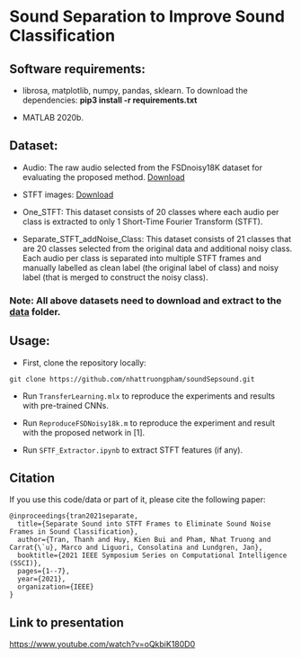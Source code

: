 # Sound Separation to Improve Sound Classification

## Software requirements:
- librosa, matplotlib, numpy, pandas, sklearn. To download the dependencies: **pip3 install -r requirements.txt**

- MATLAB 2020b.

## Dataset:
- Audio: The raw audio selected from the FSDnoisy18K dataset for evaluating the proposed method. [Download](https://khoavanhoceduvn-my.sharepoint.com/:u:/g/personal/2606_elibrary_su/ET3WCMLLCahIpQpXgKqVxTEBOkDlv2CB4aBjuojr3_t6Dg?e=YOGE5G)

- STFT images: [Download](https://www.kaggle.com/datasets/phiyenthao/stft-paper)

- One_STFT: This dataset consists of 20 classes where each audio per class is extracted to only 1 Short-Time Fourier Transform (STFT). 

- Separate_STFT_addNoise_Class: This dataset consists of 21 classes that are 20 classes selected from the original data and additional noisy class. Each audio per class is separated into multiple STFT frames and manually labelled as clean label (the original label of class) and noisy label (that is merged to construct the noisy class). 

### Note: All above datasets need to download and extract to the [data](https://github.com/nhattruongpham/soundSepsound/tree/main/data) folder.

## Usage:
- First, clone the repository locally:
```
git clone https://github.com/nhattruongpham/soundSepsound.git
```

- Run ```TransferLearning.mlx``` to reproduce the experiments and results with pre-trained CNNs.

- Run ```ReproduceFSDNoisy18k.m``` to reproduce the experiment and result with the proposed network in [1].

- Run ```SFTF_Extractor.ipynb``` to extract STFT features (if any).


## Citation
If you use this code/data or part of it, please cite the following paper:
```
@inproceedings{tran2021separate,
  title={Separate Sound into STFT Frames to Eliminate Sound Noise Frames in Sound Classification},
  author={Tran, Thanh and Huy, Kien Bui and Pham, Nhat Truong and Carrat{\`u}, Marco and Liguori, Consolatina and Lundgren, Jan},
  booktitle={2021 IEEE Symposium Series on Computational Intelligence (SSCI)},
  pages={1--7},
  year={2021},
  organization={IEEE}
}
```
## Link to presentation
https://www.youtube.com/watch?v=oQkbiK180D0
